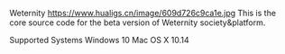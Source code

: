 Weternity
https://www.hualigs.cn/image/609d726c9ca1e.jpg
This is the core source code for the beta version of Weternity society&platform.

Supported Systems
Windows 10
Mac OS X 10.14
